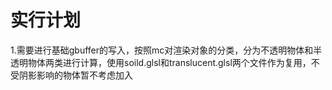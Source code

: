 # 实行计划

1.需要进行基础gbuffer的写入，按照mc对渲染对象的分类，分为不透明物体和半透明物体两类进行计算，使用soild.glsl和translucent.glsl两个文件作为复用，不受阴影影响的物体暂不考虑加入
